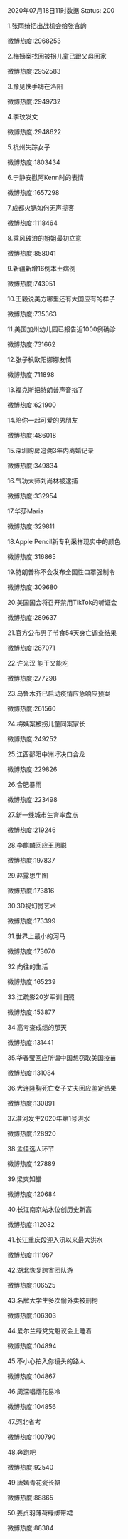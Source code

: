 2020年07月18日11时数据
Status: 200

1.张雨绮把出战机会给张含韵

微博热度:2968253

2.梅姨案找回被拐儿童已跟父母回家

微博热度:2952583

3.豫见快手嗨在洛阳

微博热度:2949732

4.李玟发文

微博热度:2948622

5.杭州失踪女子

微博热度:1803434

6.宁静安慰阿Kenn时的表情

微博热度:1657298

7.成都火锅如何无声揽客

微博热度:1118464

8.乘风破浪的姐姐最初立意

微博热度:858041

9.新疆新增16例本土病例

微博热度:743951

10.王毅说美方哪里还有大国应有的样子

微博热度:735363

11.美国加州幼儿园已报告近1000例确诊

微博热度:731662

12.张子枫欧阳娜娜友情

微博热度:711898

13.福克斯把特朗普声音掐了

微博热度:621900

14.陪你一起可爱的男朋友

微博热度:486018

15.深圳购房追溯3年内离婚记录

微博热度:349834

16.气功大师刘尚林被逮捕

微博热度:332954

17.华莎Maria

微博热度:329811

18.Apple Pencil新专利采样现实中的颜色

微博热度:316865

19.特朗普称不会发布全国性口罩强制令

微博热度:309680

20.美国国会将召开禁用TikTok的听证会

微博热度:289637

21.官方公布男子节食54天身亡调查结果

微博热度:287071

22.许光汉 能干又能吃

微博热度:277298

23.乌鲁木齐已启动疫情应急响应预案

微博热度:261560

24.梅姨案被拐儿童同案家长

微博热度:249252

25.江西鄱阳中洲圩决口合龙

微博热度:229826

26.合肥暴雨

微博热度:223498

27.新一线城市生育率盘点

微博热度:219246

28.李麒麟回应王思聪

微博热度:197837

29.赵露思生图

微博热度:173816

30.3D视幻觉艺术

微博热度:173399

31.世界上最小的河马

微博热度:173070

32.向往的生活

微博热度:165239

33.江疏影20岁军训旧照

微博热度:153877

34.高考查成绩的那天

微博热度:131441

35.华春莹回应所谓中国想窃取美国疫苗

微博热度:131084

36.大连隆胸死亡女子丈夫回应鉴定结果

微博热度:130891

37.淮河发生2020年第1号洪水

微博热度:128920

38.孟佳选人环节

微博热度:127889

39.梁爽知错

微博热度:120684

40.长江南京站水位创历史新高

微博热度:112032

41.长江重庆段迎入汛以来最大洪水

微博热度:111987

42.湖北恢复跨省团队游

微博热度:106525

43.名牌大学生多次偷外卖被刑拘

微博热度:106303

44.爱尔兰绿党党魁议会上睡着

微博热度:104894

45.不小心拍入你镜头的路人

微博热度:104867

46.周深唱烟花易冷

微博热度:104856

47.河北省考

微博热度:100790

48.奔跑吧

微博热度:92540

49.唐嫣青花瓷长裙

微博热度:88865

50.姜贞羽薄荷绿绑带裙

微博热度:88384

